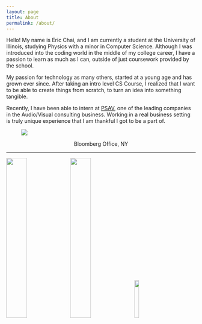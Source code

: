 ```yaml
---
layout: page
title: About
permalink: /about/
---
```



Hello! My name is Eric Chai, and I am currently a student at the University of Illinois, studying Physics with a minor in Computer Science. Although I was introduced into the coding world in the middle of my college career, I have a passion to learn as much as I can, outside of just coursework provided by the school. 

My passion for technology as many others, started at a young age and has grown ever since. After taking an intro level CS Course, I realized that I want to be able to create things from scratch, to turn an idea into something tangible. 

Recently, I have been able to intern at [PSAV](http://company.psav.com/en/home/), one of the leading companies in the Audio/Visual consulting business. Working in a real business setting is truly unique experience that I am thankful I got to be a part of.

  

<figure><a href="about"><p><img src="http://i.imgur.com/rvDQ7jE.jpg"></p></a>
<figcaption><div style = "text-align:center;">Bloomberg Office, NY</div></figcaption>
</figure>

___


<a href="http://company.psav.com/en/home/"><img src="http://mb.cision.com/Public/3370/9386076/bb1513c5b2b21bb6_800x800ar.jpg" style="width:33%;height:33%;"></a>
<a href="https://cs.illinois.edu/"><img src="http://xiaodanzhang.com/images/cs_illinois_logo.jpg" style="width:33%;height:33%;"></a>
<a href="http://www.fightingillini.com/"><img src="https://s-media-cache-ak0.pinimg.com/236x/e3/1d/9f/e31d9f85b685851eeb70d54ef4384619.jpg" style="width:16%;height:16%;"></a>